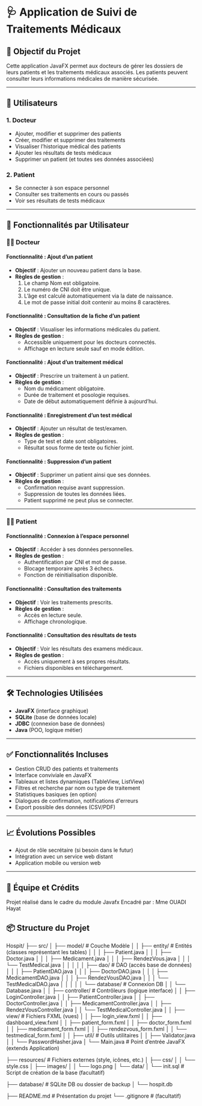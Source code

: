 # 🩺 Application de Suivi de Traitements Médicaux

## 🎯 Objectif du Projet

Cette application JavaFX permet aux docteurs de gérer les dossiers de leurs patients et les traitements médicaux associés. Les patients peuvent consulter leurs informations médicales de manière sécurisée.

---

## 👤 Utilisateurs

### 1. Docteur

- Ajouter, modifier et supprimer des patients
- Créer, modifier et supprimer des traitements
- Visualiser l’historique médical des patients
- Ajouter les résultats de tests médicaux
- Supprimer un patient (et toutes ses données associées)

### 2. Patient

- Se connecter à son espace personnel
- Consulter ses traitements en cours ou passés
- Voir ses résultats de tests médicaux

---

## 🔧 Fonctionnalités par Utilisateur

### 👨‍⚕️ Docteur

#### Fonctionnalité : Ajout d’un patient

- **Objectif** : Ajouter un nouveau patient dans la base.
- **Règles de gestion** :
  1. Le champ Nom est obligatoire.
  2. Le numéro de CNI doit être unique.
  3. L’âge est calculé automatiquement via la date de naissance.
  4. Le mot de passe initial doit contenir au moins 8 caractères.

#### Fonctionnalité : Consultation de la fiche d’un patient

- **Objectif** : Visualiser les informations médicales du patient.
- **Règles de gestion** :
  - Accessible uniquement pour les docteurs connectés.
  - Affichage en lecture seule sauf en mode édition.

#### Fonctionnalité : Ajout d’un traitement médical

- **Objectif** : Prescrire un traitement à un patient.
- **Règles de gestion** :
  - Nom du médicament obligatoire.
  - Durée de traitement et posologie requises.
  - Date de début automatiquement définie à aujourd’hui.

#### Fonctionnalité : Enregistrement d’un test médical

- **Objectif** : Ajouter un résultat de test/examen.
- **Règles de gestion** :
  - Type de test et date sont obligatoires.
  - Résultat sous forme de texte ou fichier joint.

#### Fonctionnalité : Suppression d’un patient

- **Objectif** : Supprimer un patient ainsi que ses données.
- **Règles de gestion** :
  - Confirmation requise avant suppression.
  - Suppression de toutes les données liées.
  - Patient supprimé ne peut plus se connecter.

---

### 🧑‍⚕️ Patient

#### Fonctionnalité : Connexion à l’espace personnel

- **Objectif** : Accéder à ses données personnelles.
- **Règles de gestion** :
  - Authentification par CNI et mot de passe.
  - Blocage temporaire après 3 échecs.
  - Fonction de réinitialisation disponible.

#### Fonctionnalité : Consultation des traitements

- **Objectif** : Voir les traitements prescrits.
- **Règles de gestion** :
  - Accès en lecture seule.
  - Affichage chronologique.

#### Fonctionnalité : Consultation des résultats de tests

- **Objectif** : Voir les résultats des examens médicaux.
- **Règles de gestion** :
  - Accès uniquement à ses propres résultats.
  - Fichiers disponibles en téléchargement.

---

## 🛠️ Technologies Utilisées

- **JavaFX** (interface graphique)
- **SQLite** (base de données locale)
- **JDBC** (connexion base de données)
- **Java** (POO, logique métier)

---

## ✅ Fonctionnalités Incluses

- Gestion CRUD des patients et traitements
- Interface conviviale en JavaFX
- Tableaux et listes dynamiques (TableView, ListView)
- Filtres et recherche par nom ou type de traitement
- Statistiques basiques (en option)
- Dialogues de confirmation, notifications d'erreurs
- Export possible des données (CSV/PDF)

---

## 📈 Évolutions Possibles

- Ajout de rôle secrétaire (si besoin dans le futur)
- Intégration avec un service web distant
- Application mobile ou version web

---

## 📅 Équipe et Crédits

Projet réalisé dans le cadre du module Javafx
Encadré par : Mme OUADI Hayat

## 📦 Structure du Projet

Hospit/
├── src/
│   ├── model/                         # Couche Modèle
│   │   ├── entity/                   # Entités (classes représentant les tables)
│   │   │   ├── Patient.java
│   │   │   ├── Doctor.java
│   │   │   ├── Medicament.java
│   │   │   ├── RendezVous.java
│   │   │   └── TestMedical.java
│   │   │
│   │   ├── dao/                      # DAO (accès base de données)
│   │   │   ├── PatientDAO.java
│   │   │   ├── DoctorDAO.java
│   │   │   ├── MedicamentDAO.java
│   │   │   ├── RendezVousDAO.java
│   │   │   └── TestMedicalDAO.java
│   │   │
│   │   └── database/                 # Connexion DB
│   │       └── Database.java
│
│   ├── controller/                   # Contrôleurs (logique interface)
│   │   ├── LoginController.java
│   │   ├── PatientController.java
│   │   ├── DoctorController.java
│   │   ├── MedicamentController.java
│   │   ├── RendezVousController.java
│   │   └── TestMedicalController.java
│
│   ├── view/                         # Fichiers FXML (vues)
│   │   ├── login_view.fxml
│   │   ├── dashboard_view.fxml
│   │   ├── patient_form.fxml
│   │   ├── doctor_form.fxml
│   │   ├── medicament_form.fxml
│   │   ├── rendezvous_form.fxml
│   │   └── testmedical_form.fxml
│
│   ├── util/                         # Outils utilitaires
│   │   ├── Validator.java
│   │   └── PasswordHasher.java
│   └── Main.java                     # Point d’entrée JavaFX (extends Application)

├── resources/                        # Fichiers externes (style, icônes, etc.)
│   ├── css/
│   │   └── style.css
│   ├── images/
│   │   └── logo.png
│   └── data/
│       └── init.sql                  # Script de création de la base (facultatif)

├── database/                         # SQLite DB ou dossier de backup
│   └── hospit.db

├── README.md                         # Présentation du projet
└── .gitignore                        # (facultatif)
